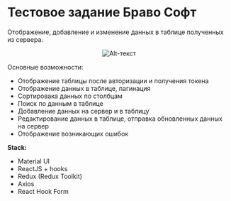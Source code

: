 # Тестовое задание Браво Софт 
Отображение, добавление и изменение данных в таблице полученных из сервера.

<span style="display:block;text-align:center">![Alt-текст](https://i.ibb.co/mycqZ81/2022-04-16-18-49-33.gif)</span>

Основные возможности:
+ Отображение таблицы после авторизации и получения токена
+ Отображение данных в таблице, пагинация
+ Сортировака данных по столбцам
+ Поиск по данным в таблице
+ Добавление данных на сервер и в таблицу
+ Редактирование данных в таблице, отправка обновленных данных на сервер
+ Отображение возникающих ошибок

**Stack:**
+ Material UI
+ ReactJS + hooks
+ Redux (Redux Toolkit)
+ Axios
+ React Hook Form